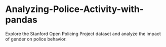 # Analyzing-Police-Activity-with-pandas
Explore the Stanford Open Policing Project dataset and analyze the impact of gender on police behavior.
